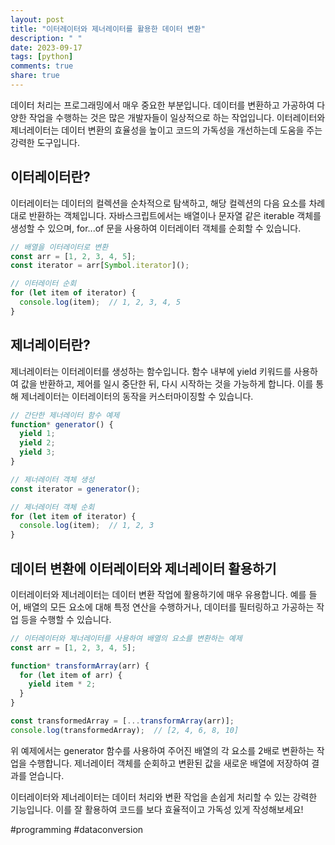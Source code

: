 ```yaml
---
layout: post
title: "이터레이터와 제너레이터를 활용한 데이터 변환"
description: " "
date: 2023-09-17
tags: [python]
comments: true
share: true
---
```


데이터 처리는 프로그래밍에서 매우 중요한 부분입니다. 데이터를 변환하고 가공하여 다양한 작업을 수행하는 것은 많은 개발자들이 일상적으로 하는 작업입니다. 이터레이터와 제너레이터는 데이터 변환의 효율성을 높이고 코드의 가독성을 개선하는데 도움을 주는 강력한 도구입니다.

## 이터레이터란?

이터레이터는 데이터의 컬렉션을 순차적으로 탐색하고, 해당 컬렉션의 다음 요소를 차례대로 반환하는 객체입니다. 자바스크립트에서는 배열이나 문자열 같은 iterable 객체를 생성할 수 있으며, for...of 문을 사용하여 이터레이터 객체를 순회할 수 있습니다.

```javascript
// 배열을 이터레이터로 변환
const arr = [1, 2, 3, 4, 5];
const iterator = arr[Symbol.iterator]();

// 이터레이터 순회
for (let item of iterator) {
  console.log(item);  // 1, 2, 3, 4, 5
}
```

## 제너레이터란?

제너레이터는 이터레이터를 생성하는 함수입니다. 함수 내부에 yield 키워드를 사용하여 값을 반환하고, 제어를 일시 중단한 뒤, 다시 시작하는 것을 가능하게 합니다. 이를 통해 제너레이터는 이터레이터의 동작을 커스터마이징할 수 있습니다.

```javascript
// 간단한 제너레이터 함수 예제
function* generator() {
  yield 1;
  yield 2;
  yield 3;
}

// 제너레이터 객체 생성
const iterator = generator();

// 제너레이터 객체 순회
for (let item of iterator) {
  console.log(item);  // 1, 2, 3
}
```

## 데이터 변환에 이터레이터와 제너레이터 활용하기

이터레이터와 제너레이터는 데이터 변환 작업에 활용하기에 매우 유용합니다. 예를 들어, 배열의 모든 요소에 대해 특정 연산을 수행하거나, 데이터를 필터링하고 가공하는 작업 등을 수행할 수 있습니다.

```javascript
// 이터레이터와 제너레이터를 사용하여 배열의 요소를 변환하는 예제
const arr = [1, 2, 3, 4, 5];

function* transformArray(arr) {
  for (let item of arr) {
    yield item * 2;
  }
}

const transformedArray = [...transformArray(arr)];
console.log(transformedArray);  // [2, 4, 6, 8, 10]
```

위 예제에서는 generator 함수를 사용하여 주어진 배열의 각 요소를 2배로 변환하는 작업을 수행합니다. 제너레이터 객체를 순회하고 변환된 값을 새로운 배열에 저장하여 결과를 얻습니다.

이터레이터와 제너레이터는 데이터 처리와 변환 작업을 손쉽게 처리할 수 있는 강력한 기능입니다. 이를 잘 활용하여 코드를 보다 효율적이고 가독성 있게 작성해보세요!

#programming #dataconversion